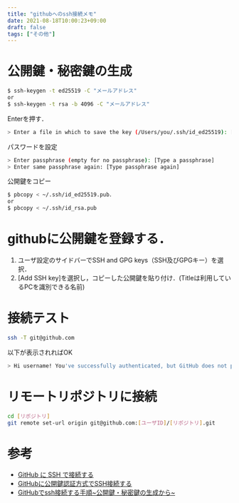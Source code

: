 ```yaml
---
title: "githubへのssh接続メモ"
date: 2021-08-18T10:00:23+09:00
draft: false
tags: ["その他"] 
---
```

<!--more-->

# 公開鍵・秘密鍵の生成
```bash
$ ssh-keygen -t ed25519 -C "メールアドレス"
or
$ ssh-keygen -t rsa -b 4096 -C "メールアドレス"
```
Enterを押す．
```bash
> Enter a file in which to save the key (/Users/you/.ssh/id_ed25519): [Press enter]
```
パスワードを設定
```bash
> Enter passphrase (empty for no passphrase): [Type a passphrase]
> Enter same passphrase again: [Type passphrase again]
```
公開鍵をコピー
```bash
$ pbcopy < ~/.ssh/id_ed25519.pub．
or
$ pbcopy < ~/.ssh/id_rsa.pub 
```

# githubに公開鍵を登録する．
1. ユーザ設定のサイドバーでSSH and GPG keys（SSH及びGPGキー）を選択．
2. [Add SSH key]を選択し，コピーした公開鍵を貼り付け．(Titleは利用しているPCを識別できる名前)

# 接続テスト
```bash
ssh -T git@github.com
```
以下が表示されればOK
```bash
> Hi username! You've successfully authenticated, but GitHub does not provide shell access.
```

# リモートリポジトリに接続
```bash
cd [リポジトリ]
git remote set-url origin git@github.com:[ユーザID]/[リポジトリ].git
```

# 参考
- [GitHub に SSH で接続する](https://docs.github.com/ja/github/authenticating-to-github/connecting-to-github-with-ssh)
- [GitHubに公開鍵認証方式でSSH接続する](https://hacknote.jp/archives/56523/)
- [GitHubでssh接続する手順~公開鍵・秘密鍵の生成から~](https://qiita.com/shizuma/items/2b2f873a0034839e47ce)